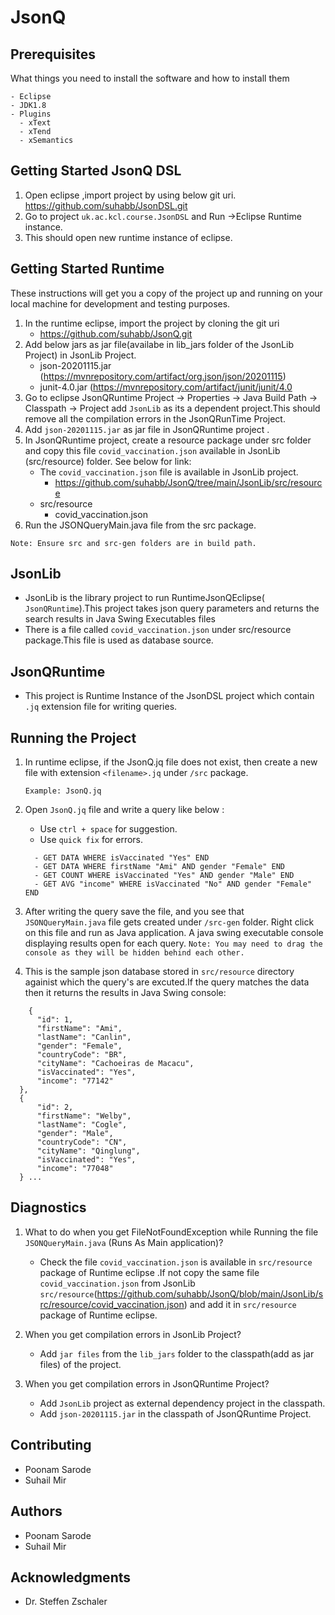 # JsonQ

## Prerequisites

What things you need to install the software and how to install them

```
- Eclipse
- JDK1.8
- Plugins
  - xText
  - xTend
  - xSemantics    
```
## Getting Started JsonQ DSL

1. Open eclipse ,import project by using below git uri.
      https://github.com/suhabb/JsonDSL.git
2. Go to project ``uk.ac.kcl.course.JsonDSL`` and Run ->Eclipse Runtime instance.
3. This should open new runtime instance of eclipse.

## Getting Started Runtime

These instructions will get you a copy of the project up and running on your local machine for development and testing purposes. 

1. In the runtime eclipse, import the project by cloning the git uri
      - https://github.com/suhabb/JsonQ.git
2. Add below jars as jar file(availabe in lib_jars folder of the JsonLib Project) in JsonLib Project.
    - json-20201115.jar (https://mvnrepository.com/artifact/org.json/json/20201115)
    - junit-4.0.jar (https://mvnrepository.com/artifact/junit/junit/4.0
3. Go to eclipse JsonQRuntime Project -> Properties -> Java Build Path -> Classpath -> Project add `JsonLib` as its a dependent project.This should remove all the compilation errors in the JsonQRunTime Project.
4. Add ``json-20201115.jar`` as jar file in JsonQRuntime project .
5.  In JsonQRuntime project, create a resource package under src folder and copy this file ``covid_vaccination.json`` available in JsonLib (src/resource) folder. See below for link:
      - The ``covid_vaccination.json`` file is available in JsonLib project.
        - https://github.com/suhabb/JsonQ/tree/main/JsonLib/src/resource
      - src/resource
        - covid_vaccination.json
  6. Run the JSONQueryMain.java file from the src package.
```
Note: Ensure src and src-gen folders are in build path. 
```
  
## JsonLib
  - JsonLib is the library project to run RuntimeJsonQEclipse( ``JsonQRuntime``).This project takes json query parameters and returns the search results in Java Swing Executables files
  - There is a file called ``covid_vaccination.json`` under src/resource package.This file is used as database source.
 
## JsonQRuntime
  - This project is Runtime Instance of the JsonDSL project which contain ``.jq`` extension file for writing queries.
     
## Running the Project

1. In runtime eclipse, if the JsonQ.jq file does not exist, then create a new file with extension ``<filename>.jq`` under ``/src`` package.
    ```
    Example: JsonQ.jq
    ```
3. Open ```JsonQ.jq``` file and write a query like below :
    - Use ``ctrl + space`` for suggestion.
    - Use `quick fix` for errors.
    ```
      - GET DATA WHERE isVaccinated "Yes" END
      - GET DATA WHERE firstName "Ami" AND gender "Female" END
      - GET COUNT WHERE isVaccinated "Yes" AND gender "Male" END
      - GET AVG "income" WHERE isVaccinated "No" AND gender "Female" END
    ```
    
  4.  After writing the query save the file, and you see that ```JSONQueryMain.java``` file gets created under ``/src-gen`` folder. Right click on this file and run as Java application. A java swing executable console displaying results open for each query.
      ``Note: You may need to drag the console as they will be hidden behind each other.``
  5. This is the sample json database stored in `src/resource` directory againist which the query's are excuted.If the query matches the data then it returns the results in Java Swing console: 
  ```
      {
        "id": 1,
        "firstName": "Ami",
        "lastName": "Canlin",
        "gender": "Female",
        "countryCode": "BR",
        "cityName": "Cachoeiras de Macacu",
        "isVaccinated": "Yes",
        "income": "77142"
    },
    {
        "id": 2,
        "firstName": "Welby",
        "lastName": "Cogle",
        "gender": "Male",
        "countryCode": "CN",
        "cityName": "Qinglung",
        "isVaccinated": "Yes",
        "income": "77048"
    } ...
  ```

## Diagnostics

1. What to do when you get FileNotFoundException while Running the file ``JSONQueryMain.java`` (Runs As Main application)?
    - Check the file `covid_vaccination.json` is available in `src/resource` package of Runtime eclipse .If not copy the same file `covid_vaccination.json` from JsonLib `src/resource`(https://github.com/suhabb/JsonQ/blob/main/JsonLib/src/resource/covid_vaccination.json)  and add it in `src/resource` package of Runtime eclipse.

2. When you get compilation errors in JsonLib Project?
      - Add `jar files` from the ``lib_jars`` folder to the classpath(add as jar files) of the project.

3. When you get compilation errors in JsonQRuntime Project?
      - Add ``JsonLib`` project as external dependency project in the classpath.
      - Add ``json-20201115.jar`` in the classpath of JsonQRuntime Project.
       
## Contributing

 - Poonam Sarode
 - Suhail Mir

## Authors

* Poonam Sarode
* Suhail Mir

## Acknowledgments

* Dr. Steffen Zschaler

